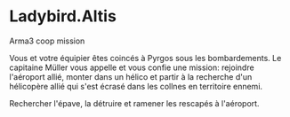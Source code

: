 # Ladybird.Altis
Arma3 coop mission

Vous et votre équipier êtes coincés à Pyrgos sous les bombardements.
Le capitaine Müller vous appelle et vous confie une mission: rejoindre l'aéroport allié, monter dans un hélico 
et partir à la recherche d'un hélicopère allié qui s'est écrasé dans les collnes en territoire ennemi.

Rechercher l'épave, la détruire et ramener les rescapés à l'aéroport.



